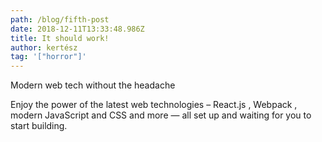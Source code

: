 ```yaml
---
path: /blog/fifth-post
date: 2018-12-11T13:33:48.986Z
title: It should work!
author: kertész
tag: '["horror"]'
---
```

Modern web tech without the headache

Enjoy the power of the latest web technologies – React.js , Webpack , modern JavaScript and CSS and more — all set up and waiting for you to start building.
